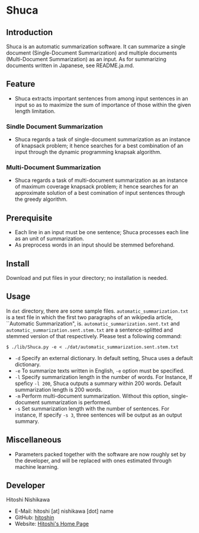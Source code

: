 Shuca
====

## Introduction
Shuca is an automatic summarization software. 
It can summarize a single document (Single-Document Summarization) and multiple documents (Multi-Document Summarization) as an input.
As for summarizing documents written in Japanese, see README.ja.md.

## Feature
* Shuca extracts important sentences from among input sentences in an input so as to maximize the sum of importance of those within the given length limitation.

### Sindle Document Summarization
* Shuca regards a task of single-document summarization as an instance of knapsack problem; it hence searches for a best combination of an input through the dynamic programming knapsak algorithm.

### Multi-Document Summarization
* Shuca regards a task of multi-document summarization as an instance of maximum coverage knapsack problem; it hence searches for an approximate solution of a best comination of input sentences through the greedy algorithm.

## Prerequisite
* Each line in an input must be one sentence; Shuca processes each line as an unit of summarization.
* As preprocess words in an input should be stemmed beforehand.

## Install
Download and put files in your directory; no installation is needed.

## Usage
In `dat` directory, there are some sample files. `automatic_summarization.txt` is a text file in which the first two paragraphs of an wikipedia article, ``Automatic Summarization", is.
`automatic_summarization.sent.txt` and `automatic_summarization.sent.stem.txt` are a sentence-splitted and stemmed version of that respectively.
Please test a following command:

    $ ./lib/Shuca.py -e < ./dat/automatic_summarization.sent.stem.txt

* `-d` Specify an external dictionary. In default setting, Shuca uses a default dictionary.
* `-e` To summarize texts written in English, `-e` option must be specified.
* `-l` Specify summarization length in the number of words. For Instance, If speficy `-l 200`, Shuca outputs a summary within 200 words. Default summarization length is 200 words.
* `-m` Perform multi-document summarization. Without this option, single-document summarization is performed.
* `-s` Set summarization length with the number of sentences. For instance, If specify `-s 3`, three sentences will be output as an output summary.

## Miscellaneous
* Parameters packed together with the software are now roughly set by the developer, and will be replaced with ones estimated through machine learning.

## Developer
Hitoshi Nishikawa

* E-Mail: hitoshi [at] nishikawa [dot] name
* GitHub: [hitoshin](https://github.com/hitoshin)
* Website: [Hitoshi's Home Page](http://www.hitoshi.nishikawa.name)
